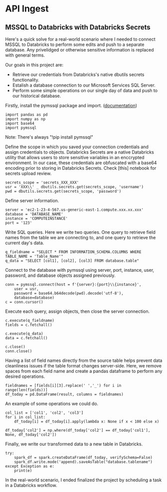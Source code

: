 # API Ingest
## MSSQL to Databricks with Databricks Secrets

Here's a quick solve for a real-world scenario where I needed to connect MSSQL to Databricks to perform some edits and push to a separate database.
Any privelidged or otherwise sensitive information is replaced with general terms.

Our goals in this project are:

 - Retrieve our credentials from Databricks's native dbutils secrets functionality.
 - Estalish a database connection to our Microsoft Services SQL Server.
 - Perform some simple operations on our single day of data and push to our historical database.

Firstly, install the pymssql package and import. ([documentation](http://www.pymssql.org/))

    import pandas as pd
    import numpy as np
    import base64
    import pymssql

Note: There's always "!pip install pymssql"

Define the scope in which you saved your connection credentials and assign credentials to objects. Databricks Secrets are a native Databricks utility that allows users to store sensitive variables in an enccrypted environment. In our case, these credentials are obfuscated with a base64 encoding prior to storing in Databricks Secrets. Check [this] notebook for secrets upload review.

    secrets_scope = 'secrets_XXX_XXX'
    usr = 'XXX\\' _ dbutils.secrets.get(secrets_scope, 'username')
    pwd = dbutils.secrets.get(secrets_scope, 'password')

Define server information.

    server = 'ec2-1-23-4-567.us-generic-east-1.compute.xxx.xx.xxx'
    database = 'DATABASE_NAME'
    instance = 'COMPUTEINSTANCE'
    port = '123'

Write SQL queries. Here we write two queries. One query to retrieve field names from the table we are connecting to, and one query to retrieve the current day's data.

    q_fieldname = "SELECT * FROM INFORMATION_SCHEMA.COLUMNS WHERE TABLE_NAME = 'Table_Name'"
    q_data = "SELECT [col1], [col2], [col3] FROM database.table"

Connect to the database with pymssql using server, port, instance, user, password, and database objects assigned previously.

    conn = pymssql.connect(host = f'{server}:{port}\\{instance}',
        user = usr,
        password = base64.b64decode(pwd).decode('utf-8'),
        database=database)
    c = conn.cursor()

Execute each query, assign objects, then close the server connection.

    c.execute(q_fieldname)
    fields = c.fetchall()

    c.execute(q_data)
    data = c.fetchall()

    c.close()
    conn.close()

Having a list of field names directly from the source table helps prevent data cleanliness issues if the table format changes server-side. Here, we remove spaces from each field name and create a pandas dataframe to perform any desired operations.

    fieldnames = [fields[i][3].replace(' ','_') for i in range(len(fields))]
    df_today = pd.DataFrame(result, columns = fieldnames)

An example of some operations we could do.

    col_list = ['col1', 'col2', 'col3']
    for i in col_list:
        df_today[i] = df_today[i].apply(lambda x: None if x < 100 else x)

    df_today['col2'] = np.where(df_today['col2'] == df_today['col1'], None, df_today['col2'])

Finally, we write our transformed data to a new table in Databricks.

    try:
        spark_df = spark.createDataFrame(df_today, verifySchema=False)
        spark_df.write.mode('append).saveAsTable("database.tablename")
    except Exception as e:
        print(e)

In the real-world scenario, I ended finalized the project by scheduling a task in a Databricks workflow.

